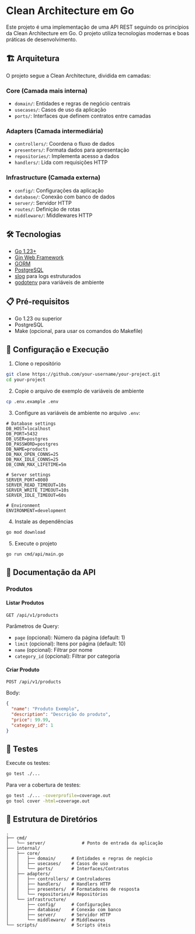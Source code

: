 # Clean Architecture em Go

Este projeto é uma implementação de uma API REST seguindo os princípios da Clean Architecture em Go. O projeto utiliza tecnologias modernas e boas práticas de desenvolvimento.

## 🏗️ Arquitetura

O projeto segue a Clean Architecture, dividida em camadas:

### Core (Camada mais interna)
- `domain/`: Entidades e regras de negócio centrais
- `usecases/`: Casos de uso da aplicação
- `ports/`: Interfaces que definem contratos entre camadas

### Adapters (Camada intermediária)
- `controllers/`: Coordena o fluxo de dados
- `presenters/`: Formata dados para apresentação
- `repositories/`: Implementa acesso a dados
- `handlers/`: Lida com requisições HTTP

### Infrastructure (Camada externa)
- `config/`: Configurações da aplicação
- `database/`: Conexão com banco de dados
- `server/`: Servidor HTTP
- `routes/`: Definição de rotas
- `middleware/`: Middlewares HTTP

## 🛠️ Tecnologias

- [Go 1.23+](https://golang.org/)
- [Gin Web Framework](https://gin-gonic.com/)
- [GORM](https://gorm.io/)
- [PostgreSQL](https://www.postgresql.org/)
- [slog](https://pkg.go.dev/log/slog) para logs estruturados
- [godotenv](https://github.com/joho/godotenv) para variáveis de ambiente

## 📋 Pré-requisitos

- Go 1.23 ou superior
- PostgreSQL
- Make (opcional, para usar os comandos do Makefile)

## 🚀 Configuração e Execução

1. Clone o repositório
```bash
git clone https://github.com/your-username/your-project.git
cd your-project
```

2. Copie o arquivo de exemplo de variáveis de ambiente
```bash
cp .env.example .env
```

3. Configure as variáveis de ambiente no arquivo `.env`:
```env
# Database settings
DB_HOST=localhost
DB_PORT=5432
DB_USER=postgres
DB_PASSWORD=postgres
DB_NAME=products
DB_MAX_OPEN_CONNS=25
DB_MAX_IDLE_CONNS=25
DB_CONN_MAX_LIFETIME=5m

# Server settings
SERVER_PORT=8080
SERVER_READ_TIMEOUT=10s
SERVER_WRITE_TIMEOUT=10s
SERVER_IDLE_TIMEOUT=60s

# Environment
ENVIRONMENT=development
```

4. Instale as dependências
```bash
go mod download
```

5. Execute o projeto
```bash
go run cmd/api/main.go
```

## 📝 Documentação da API

### Produtos

#### Listar Produtos
```http
GET /api/v1/products
```

Parâmetros de Query:
- `page` (opcional): Número da página (default: 1)
- `limit` (opcional): Itens por página (default: 10)
- `name` (opcional): Filtrar por nome
- `category_id` (opcional): Filtrar por categoria

#### Criar Produto
```http
POST /api/v1/products
```

Body:
```json
{
  "name": "Produto Exemplo",
  "description": "Descrição do produto",
  "price": 99.99,
  "category_id": 1
}
```

## 🧪 Testes

Execute os testes:
```bash
go test ./...
```

Para ver a cobertura de testes:
```bash
go test ./... -coverprofile=coverage.out
go tool cover -html=coverage.out
```

## 📁 Estrutura de Diretórios

```
.
├── cmd/
│   └── server/              # Ponto de entrada da aplicação
├── internal/
│   ├── core/
│   │   ├── domain/      # Entidades e regras de negócio
│   │   ├── usecases/    # Casos de uso
│   │   └── ports/       # Interfaces/Contratos
│   ├── adapters/
│   │   ├── controllers/ # Controladores
│   │   ├── handlers/    # Handlers HTTP
│   │   ├── presenters/  # Formatadores de resposta
│   │   └── repositories/# Repositórios
│   └── infrastructure/
│       ├── config/      # Configurações
│       ├── database/    # Conexão com banco
│       ├── server/      # Servidor HTTP
│       └── middleware/  # Middlewares
└── scripts/             # Scripts úteis
```